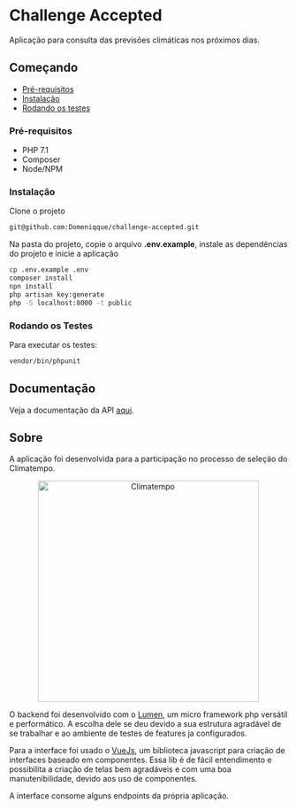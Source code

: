 # Challenge Accepted 
Aplicação para consulta das previsões climáticas nos próximos dias. 

## Começando
* [Pré-requisitos](#pré-requisitos)
* [Instalação](#instalação)
* [Rodando os testes](#rodando-os-testes)

### Pré-requisitos
* PHP 7.1
* Composer
* Node/NPM

### Instalação
Clone o projeto 
```bash
git@github.com:Domeniqque/challenge-accepted.git
```
Na pasta do projeto, copie o arquivo **.env.example**, instale as dependências do projeto e inicie a aplicação
```bash
cp .env.example .env
composer install
npn install
php artisan key:generate
php -S localhost:8000 -t public
```

### Rodando os Testes
Para executar os testes:
```bash
vendor/bin/phpunit
```

## Documentação

Veja a documentação da API [aqui](documentation.md). 

## Sobre
A aplicação foi desenvolvida para a participação no processo de seleção do Climatempo. 

<p align="center">
  <a href="#">
      <img src="https://i.imgur.com/pj8Csof.png" alt="Climatempo" width="400px"/>
  </a>
</p>

O backend foi desenvolvido com o [Lumen](https://lumen.laravel.com/), um micro framework php versátil e performático.
A escolha dele se deu devido a sua estrutura agradável de se trabalhar e ao ambiente de testes de features ja configurados.

Para a interface foi usado o [VueJs](https://vuejs.org/), um biblioteca javascript para criação de interfaces baseado em componentes. Essa lib é de fácil entendimento e possibilita a criação de telas bem agradáveis e com uma boa manutenibilidade,
devido aos uso de componentes.

A interface consome alguns endpoints da própria aplicação. 


